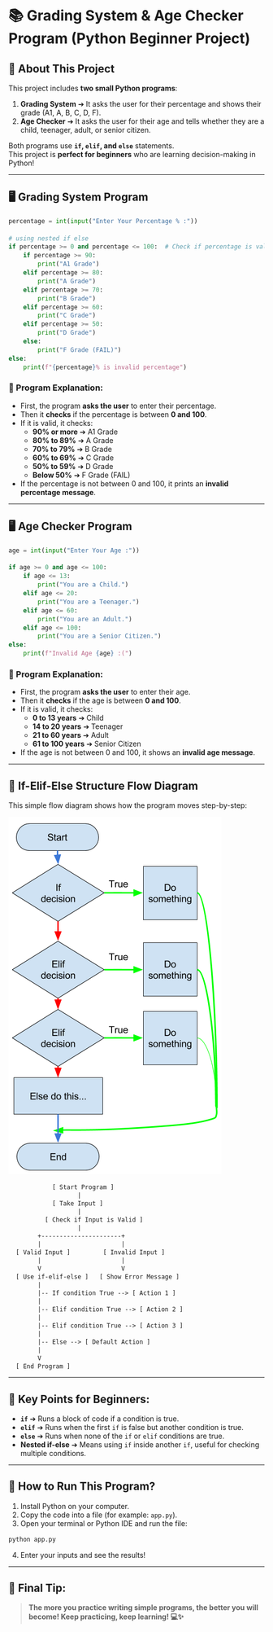 # 📚 Grading System & Age Checker Program (Python Beginner Project)

## 📌 About This Project

This project includes **two small Python programs**:
1. **Grading System** ➔ It asks the user for their percentage and shows their grade (A1, A, B, C, D, F).
2. **Age Checker** ➔ It asks the user for their age and tells whether they are a child, teenager, adult, or senior citizen.

Both programs use **`if`, `elif`, and `else`** statements.  
This project is **perfect for beginners** who are learning decision-making in Python!

---

## 🖥️ Grading System Program

```python
percentage = int(input("Enter Your Percentage % :"))

# using nested if else
if percentage >= 0 and percentage <= 100:  # Check if percentage is valid
    if percentage >= 90:
        print("A1 Grade")
    elif percentage >= 80:
        print("A Grade")
    elif percentage >= 70:
        print("B Grade")
    elif percentage >= 60:
        print("C Grade")
    elif percentage >= 50:
        print("D Grade")
    else:
        print("F Grade (FAIL)")
else:
    print(f"{percentage}% is invalid percentage")
```

### 🔵 Program Explanation:

- First, the program **asks the user** to enter their percentage.
- Then it **checks** if the percentage is between **0 and 100**.
- If it is valid, it checks:
  - **90% or more** ➔ A1 Grade
  - **80% to 89%** ➔ A Grade
  - **70% to 79%** ➔ B Grade
  - **60% to 69%** ➔ C Grade
  - **50% to 59%** ➔ D Grade
  - **Below 50%** ➔ F Grade (FAIL)
- If the percentage is not between 0 and 100, it prints an **invalid percentage message**.

---

## 🖥️ Age Checker Program

```python
age = int(input("Enter Your Age :"))

if age >= 0 and age <= 100:
    if age <= 13:
        print("You are a Child.")
    elif age <= 20:
        print("You are a Teenager.")
    elif age <= 60:
        print("You are an Adult.")
    elif age <= 100:
        print("You are a Senior Citizen.")
else:
    print(f"Invalid Age {age} :(")
```

### 🔵 Program Explanation:

- First, the program **asks the user** to enter their age.
- Then it **checks** if the age is between **0 and 100**.
- If it is valid, it checks:
  - **0 to 13 years** ➔ Child
  - **14 to 20 years** ➔ Teenager
  - **21 to 60 years** ➔ Adult
  - **61 to 100 years** ➔ Senior Citizen
- If the age is not between 0 and 100, it shows an **invalid age message**.

---

## 🧠 If-Elif-Else Structure Flow Diagram

This simple flow diagram shows how the program moves step-by-step:

![workflow diagram](diagram.png)

```
            [ Start Program ]
                   |
            [ Take Input ]
                   |
          [ Check if Input is Valid ]
                   |
        +----------------------+
        |                      |
  [ Valid Input ]         [ Invalid Input ]
        |                      |
        V                      V
  [ Use if-elif-else ]   [ Show Error Message ]
        |
        |-- If condition True --> [ Action 1 ]
        |
        |-- Elif condition True --> [ Action 2 ]
        |
        |-- Elif condition True --> [ Action 3 ]
        |
        |-- Else --> [ Default Action ]
        |
        V
  [ End Program ]
```

---

## 📢 Key Points for Beginners:

- **`if`** ➔ Runs a block of code if a condition is true.
- **`elif`** ➔ Runs when the first `if` is false but another condition is true.
- **`else`** ➔ Runs when none of the `if` or `elif` conditions are true.
- **Nested if-else** ➔ Means using `if` inside another `if`, useful for checking multiple conditions.

---

## 🚀 How to Run This Program?

1. Install Python on your computer.
2. Copy the code into a file (for example: `app.py`).
3. Open your terminal or Python IDE and run the file:

```bash
python app.py
```

4. Enter your inputs and see the results!

---

## 🎯 Final Tip:

> **The more you practice writing simple programs, the better you will become! Keep practicing, keep learning! 💻✨**


